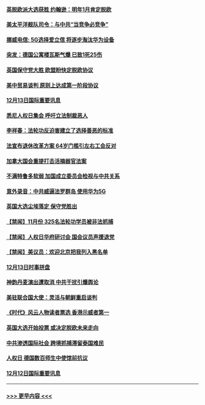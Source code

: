 #### [英脱欧派大选获胜 约翰逊：明年1月肯定脱欧](../pages/prog202/a102729043.md?t=12140744) 
#### [美太平洋舰队司令：与中共“当竞争必竞争”](../pages/prog202/a102728913.md?t=12140744) 
#### [挪威电信: 5G选择爱立信 将逐步淘汰华为设备](../pages/prog202/a102728905.md?t=12140744) 
#### [突发：德国公寓楼瓦斯气爆 已致1死25伤](../pages/prog202/a102728921.md?t=12140744) 
#### [英国保守党大胜 欧盟盼快定脱欧协议](../pages/prog202/a102728883.md?t=12140744) 
#### [美中贸易谈判 原则上达成第一阶段协议](../pages/prog202/a102728865.md?t=12140744) 
#### [12月13日国际重要讯息](../pages/prog202/a102728664.md?t=12140744) 
#### [悉尼人权日集会 呼吁立法制裁恶人](../pages/prog202/a102728672.md?t=12140744) 
#### [李祥春：法轮功反迫害建立了选择善恶的标准](../pages/prog202/a102728599.md?t=12140744) 
#### [法宣布退休改革方案 64岁门槛引左右工会反对](../pages/prog202/a102728327.md?t=12140744) 
#### [加拿大国会重提打击活摘器官法案](../pages/prog202/a102728341.md?t=12140744) 
#### [不满特鲁多软弱 加国成立委员会检视与中共关系](../pages/prog202/a102728140.md?t=12140744) 
#### [意外录音：中共威逼法罗群岛 使用华为5G](../pages/prog202/a102728334.md?t=12140744) 
#### [英国大选尘埃落定 保守党胜出](../pages/prog202/a102728325.md?t=12140744) 
#### [【禁闻】11月份 325名法轮功学员被非法抓捕](../pages/prog202/a102728306.md?t=12140744) 
#### [【禁闻】人权日华府研讨会 国会议员声援退党](../pages/prog202/a102728297.md?t=12140744) 
#### [【禁闻】美议员：欢迎北京把我列入黑名单](../pages/prog202/a102728268.md?t=12140744) 
#### [12月13日时事拼盘](../pages/prog202/a102728256.md?t=12140744) 
#### [神韵丹麦演出遭取消 中共干扰引爆舆论](../pages/prog202/a102728165.md?t=12140744) 
#### [美驻联合国大使：灵活与朝鲜重启谈判](../pages/prog202/a102728150.md?t=12140744) 
#### [《时代》风云人物读者票选 香港示威者第一](../pages/prog202/a102728156.md?t=12140744) 
#### [英国大选开始投票 或决定脱欧未来走向](../pages/prog202/a102728127.md?t=12140744) 
#### [中共渗透国际社会 跨境抓捕滞留泰国难民](../pages/prog202/a102728116.md?t=12140744) 
#### [人权日 德国数百师生中使馆前抗议](../pages/prog202/a102728104.md?t=12140744) 
#### [12月12日国际重要讯息](../pages/prog202/a102727989.md?t=12140744) 

----
#### [ >>> 更早内容 <<< ](../indexes/prog202-earlier.md)
